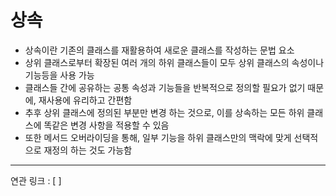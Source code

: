 # 상속

- 상속이란 기존의 클래스를 재활용하여 새로운 클래스를 작성하는 문법 요소
- 상위 클래스로부터 확장된 여러 개의 하위 클래스들이 모두 상위 클래스의 속성이나 기능등을 사용 가능
- 클래스들 간에 공유하는 공통 속성과 기능들을 반복적으로 정의할 필요가 없기 때문에, 재사용에 유리하고 간편함
- 추후 상위 클래스에 정의된 부분만 변경 하는 것으로, 이를 상속하는 모든 하위 클래스에 똑같은 변경 사항을 적용할 수 있음
- 또한 메서드 오버라이딩을 통해, 일부 기능을 하위 클래스만의 맥락에 맞게 선택적으로 재정의 하는 것도 가능함






---
연관 링크 : [ ]
